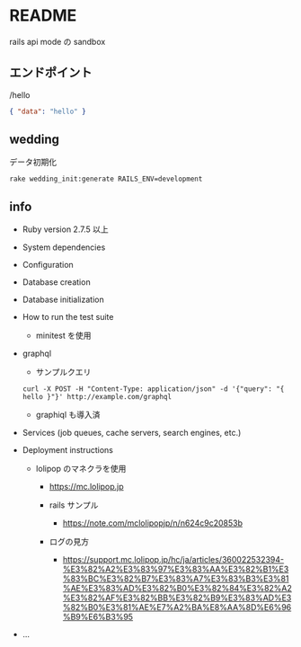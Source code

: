 # README

rails api mode の sandbox

## エンドポイント

/hello

```json
{ "data": "hello" }
```

## wedding

データ初期化
```shell
rake wedding_init:generate RAILS_ENV=development
```

## info

- Ruby version
  2.7.5 以上

- System dependencies

- Configuration

- Database creation

- Database initialization

- How to run the test suite

  - minitest を使用

- graphql
  - サンプルクエリ
  ```shell
  curl -X POST -H "Content-Type: application/json" -d '{"query": "{ hello }"}' http://example.com/graphql
  ```
  - graphiql も導入済
- Services (job queues, cache servers, search engines, etc.)

- Deployment instructions

  - lolipop のマネクラを使用

    - https://mc.lolipop.jp

    - rails サンプル

      - https://note.com/mclolipopjp/n/n624c9c20853b

    - ログの見方
      - https://support.mc.lolipop.jp/hc/ja/articles/360022532394-%E3%82%A2%E3%83%97%E3%83%AA%E3%82%B1%E3%83%BC%E3%82%B7%E3%83%A7%E3%83%B3%E3%81%AE%E3%83%AD%E3%82%B0%E3%82%84%E3%82%A2%E3%82%AF%E3%82%BB%E3%82%B9%E3%83%AD%E3%82%B0%E3%81%AE%E7%A2%BA%E8%AA%8D%E6%96%B9%E6%B3%95

- ...
